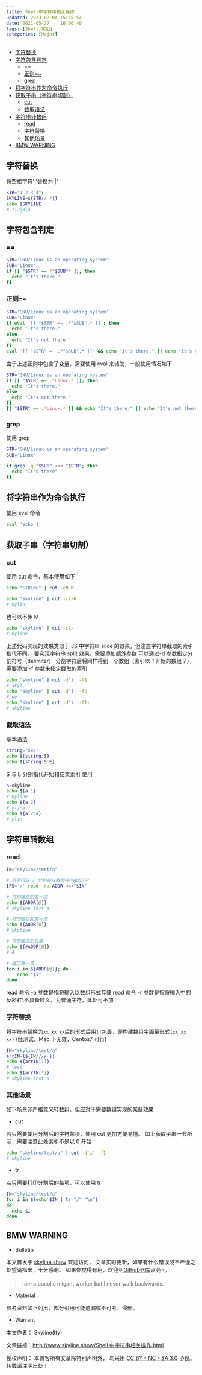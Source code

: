 ```yaml
---
title: Shell中字符串相关操作
updated: 2023-02-04	15:45:54
date: 2021-05-27	16:06:40
tags: [Shell,实战]
categories: [Major]
---
```

            
            

<!-- @import "[TOC]" {cmd="toc" depthFrom=1 depthTo=6 orderedList=false} -->

<!-- code_chunk_output -->

  - [字符替换](#字符替换)
  - [字符包含判定](#字符包含判定)
    - [==](#)
    - [正则=~](#正则)
    - [grep](#grep)
  - [将字符串作为命令执行](#将字符串作为命令执行)
  - [获取子串（字符串切割）](#获取子串字符串切割)
    - [cut](#cut)
    - [截取语法](#截取语法)
  - [字符串转数组](#字符串转数组)
    - [read](#read)
    - [字符替换](#字符替换-1)
    - [其他场景](#其他场景)
  - [BMW WARNING](#bmw-warning)

<!-- /code_chunk_output -->

## 字符替换

将空格字符' '替换为'|'

```sh
STR="1 2 3 4";
SKYLINE=${STR// /|}
echo $SKYLINE
# 1|2|3|4
```

## 字符包含判定

### ==
<!--more-->

```sh
STR='GNU/Linux is an operating system'
SUB='Linux'
if [[ "$STR" == *"$SUB"* ]]; then
  echo "It's there."
fi
```

### 正则=~

```sh
STR='GNU/Linux is an operating system'
SUB='Linux'
if eval '[[ "$STR" =~ .*"$SUB".* ]]'; then
  echo "It's there."
else
  echo "It's not there."
fi
eval '[[ "$STR" =~ .*"$SUB".* ]]' && echo "It's there." || echo "It's not there."
```

由于上述正则中包含了变量，需要使用 eval 来辅助，一般使用情况如下

```sh
STR='GNU/Linux is an operating system'
if [[ "$STR" =~ .*Linux.* ]]; then
  echo "It's there."
else
  echo "It's not there."
fi
[[ "$STR" =~ .*Linux.* ]] && echo "It's there." || echo "It's not there."
```

### grep

使用 grep

```sh
STR='GNU/Linux is an operating system'
SUB='Linux'

if grep -q "$SUB" <<< "$STR"; then
  echo "It's there"
fi
```

## 将字符串作为命令执行

使用 eval 命令

```sh
eval 'echo 1'
```

## 获取子串（字符串切割）

### cut

使用 cut 命令，基本使用如下

```sh
echo "STRING" | cut -cN-M
```

```sh
echo "skyline" | cut -c2-6
# kylin
```

也可以不传 M

```sh
echo "skyline" | cut -c2-
# kyline
```

上述代码实现的效果类似于 JS 中字符串 slice 的效果，但注意字符串截取的索引指代不同。
要实现字符串 split 效果，需要添加额外参数
可以通过-d 参数指定分割符号（delimiter）
分割字符后将同样得到一个数组（索引以 1 开始的数组？），需要添加 -f 参数来指定截取的索引

```sh
echo "skyline" | cut -d'i' -f1
# skyl
echo "skyline" | cut -d'i' -f2
# ne
echo "skyline" | cut -d'i' -f1-
# skyline
```

### 截取语法

基本语法

```sh
string='xxx'
echo ${string:S}
echo ${string:S:E}
```

S 与 E 分别指代开始和结束索引
使用

```sh
a=skyline
echo ${a:1}
# kyline
echo ${a:2}
# yline
echo ${a:2:4}
# ylin
```

## 字符串转数组

### read

```sh
IN="skyline/test/a"

# 将字符以 / 分割并以数组存在ADDR中
IFS='/' read -ra ADDR <<<"$IN"

# 打印数组的每一项
echo ${ADDR[@]}
# skyline test a

# 打印数组的第一项
echo ${ADDR[0]}
# skyline

# 打印数组的长度
echo ${#ADDR[@]}
# 4

# 遍历每一项
for i in ${ADDR[@]}; do
    echo "$i"
done
```

read 命令 -a 参数是指将输入以数组形式存储
read 命令 -r 参数是指将输入中的反斜杠\不具备转义，为普通字符，此处可不加

### 字符替换

将字符串替换为`xx xx xx`后的形式后用`()`包裹，即构建数组字面量形式`(xx xx xx)`
(经测试，Mac 下无效，Centos7 可行)

```sh
IN="skyline/test/a"
arrIN=(${IN//// })
echo ${arrIN[1]}
# test
echo ${arrIN[*]}
# skyline test a
```

### 其他场景

如下场景非严格意义转数组，但应对于需要数组实现的某些效果

- cut

若只需要使用分割后的字符某项，使用 cut 更加方便易懂。
如上获取子串一节所示，需要注意此处索引不是以 0 开始

```sh
echo "skyline/test/a" | cut -d'i' -f1
# skyline
```

- tr

若只需要打印分割后的每项，可以使用 tr

```sh
IN="skyline/test/a"
for i in $(echo $IN | tr "/" "\n")
do
  echo $i
done
```

## BMW WARNING

- Bulletin

本文首发于 [skyline.show](http://www.skyline.show) 欢迎访问，
文章实时更新，如果有什么错误或不严谨之处望请指出，十分感谢。
如果你觉得有用，欢迎到[Github仓库](https://github.com/skylinety/Blog)点亮⭐️。

> I am a bucolic migant worker but I never walk backwards.

- Material

参考资料如下列出，部分引用可能遗漏或不可考，侵删。

>

- Warrant

本文作者： Skyline(lty)

文章链接：[http://www.skyline.show/Shell 中字符串相关操作.html](http://www.skyline.show/Shell中字符串相关操作.html)

授权声明： 本博客所有文章除特别声明外， 均采用 [CC BY - NC - SA 3.0](https://creativecommons.org/licenses/by-nc-sa/3.0/deed.zh) 协议。 转载请注明出处！
